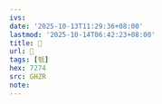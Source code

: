 ```yaml
---
ivs:
date: '2025-10-13T11:29:36+08:00'
lastmod: '2025-10-14T06:42:23+08:00'
title: 󰢑
url: 󰢑
tags: [牴]
hex: 7274
src: GHZR
note:
---
```

